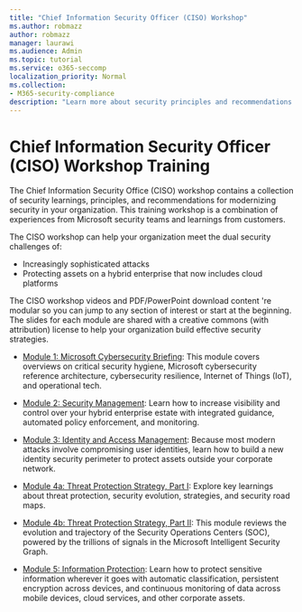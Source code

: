 ```yaml
---
title: "Chief Information Security Officer (CISO) Workshop"
ms.author: robmazz
author: robmazz
manager: laurawi
ms.audience: Admin
ms.topic: tutorial
ms.service: o365-seccomp
localization_priority: Normal
ms.collection:
- M365-security-compliance
description: "Learn more about security principles and recommendations for modernizing security in your organization."
---
```


# Chief Information Security Officer (CISO) Workshop Training

The Chief Information Security Office (CISO) workshop contains a collection of security learnings, principles, and recommendations for modernizing security in your organization. This training workshop is a combination of experiences from Microsoft security teams and learnings from customers.

The CISO workshop can help your organization meet the dual security challenges of:

- Increasingly sophisticated attacks
- Protecting assets on a hybrid enterprise that now includes cloud platforms

The CISO workshop videos and PDF/PowerPoint download content 're modular so you can jump to any section of interest or start at the beginning. The slides for each module are shared with a creative commons (with attribution) license to help your organization build effective security strategies.

- [Module 1: Microsoft Cybersecurity Briefing](ciso-workshop-module-1.md): This module covers overviews on critical security hygiene, Microsoft cybersecurity reference architecture, cybersecurity resilience, Internet of Things (IoT), and operational tech.

- [Module 2: Security Management](ciso-workshop-module-2.md): Learn how to increase visibility and control over your hybrid enterprise estate with integrated guidance, automated policy enforcement, and monitoring.

- [Module 3: Identity and Access Management](ciso-workshop-module-3.md): Because most modern attacks involve compromising user identities, learn how to build a new identity security perimeter to protect assets outside your corporate network.

- [Module 4a: Threat Protection Strategy, Part I](ciso-workshop-module-4a.md): Explore key learnings about threat protection, security evolution, strategies, and security road maps.

- [Module 4b: Threat Protection Strategy, Part II](ciso-workshop-module-4b.md): This module reviews the evolution and trajectory of the Security Operations Centers (SOC), powered by the trillions of signals in the Microsoft Intelligent Security Graph.

- [Module 5: Information Protection](ciso-workshop-module-5.md): Learn how to protect sensitive information wherever it goes with automatic classification, persistent encryption across devices, and continuous monitoring of data across mobile devices, cloud services, and other corporate assets.
